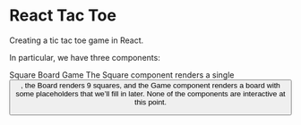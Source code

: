 # React Tac Toe

Creating a tic tac toe game in React.

In particular, we have three components:

Square
Board
Game
The Square component renders a single <button>, the Board renders 9 squares, and the Game component renders a board with some placeholders that we’ll fill in later. None of the components are interactive at this point.
